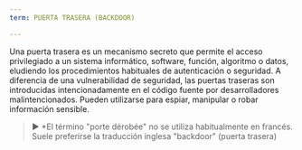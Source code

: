 ```yaml
---
term: PUERTA TRASERA (BACKDOOR)

---
```

Una puerta trasera es un mecanismo secreto que permite el acceso privilegiado a un sistema informático, software, función, algoritmo o datos, eludiendo los procedimientos habituales de autenticación o seguridad. A diferencia de una vulnerabilidad de seguridad, las puertas traseras son introducidas intencionadamente en el código fuente por desarrolladores malintencionados. Pueden utilizarse para espiar, manipular o robar información sensible.

> ► *El término "porte dérobée" no se utiliza habitualmente en francés. Suele preferirse la traducción inglesa "backdoor" (puerta trasera)